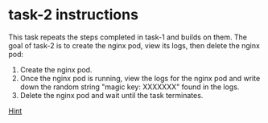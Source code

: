 # task-2 instructions

This task repeats the steps completed in task-1 and builds on them. The goal of task-2 is to create the nginx pod, view its logs, then delete the nginx pod:

1. Create the nginx pod. 
2. Once the nginx pod is running, view the logs for the nginx pod and write down the random string "magic key: XXXXXXX" found in the logs. 
3. Delete the nginx pod and wait until the task terminates.

[Hint](https://github.com/ux-studies/summer-2021/blob/main/studies/study-0/tasks/hints/task-2-hint.md)
